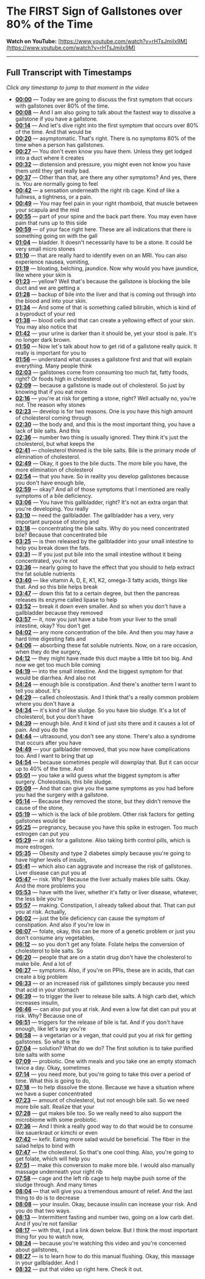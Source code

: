 # The FIRST Sign of Gallstones over 80% of the Time

**Watch on YouTube:** [https://www.youtube.com/watch?v=rHTsJmiIx9M](https://www.youtube.com/watch?v=rHTsJmiIx9M)

---

## Full Transcript with Timestamps

*Click any timestamp to jump to that moment in the video*

- **[00:00](https://www.youtube.com/watch?v=rHTsJmiIx9M&t=0s)** — Today we are going to discuss the first symptom that occurs with gallstones over 80% of the time.
- **[00:08](https://www.youtube.com/watch?v=rHTsJmiIx9M&t=8s)** — And I am also going to talk about the fastest way to dissolve a gallstone if you have a gallstone.
- **[00:14](https://www.youtube.com/watch?v=rHTsJmiIx9M&t=14s)** — And let's dive right into the first symptom that occurs over 80% of the time. And that would be
- **[00:20](https://www.youtube.com/watch?v=rHTsJmiIx9M&t=20s)** — asymptomatic. That's right. There is no symptoms 80% of the time when a person has gallstones.
- **[00:27](https://www.youtube.com/watch?v=rHTsJmiIx9M&t=27s)** — You don't even know you have them. Unless they get lodged into a duct where it creates
- **[00:32](https://www.youtube.com/watch?v=rHTsJmiIx9M&t=32s)** — distension and pressure, you might even not know you have them until they get really bad.
- **[00:37](https://www.youtube.com/watch?v=rHTsJmiIx9M&t=37s)** — Other than that, are there any other symptoms? And yes, there is. You are normally going to feel
- **[00:42](https://www.youtube.com/watch?v=rHTsJmiIx9M&t=42s)** — a sensation underneath the right rib cage. Kind of like a fullness, a tightness, or a pain.
- **[00:49](https://www.youtube.com/watch?v=rHTsJmiIx9M&t=49s)** — You may feel pain in your right rhomboid, that muscle between your scapula and the mid
- **[00:55](https://www.youtube.com/watch?v=rHTsJmiIx9M&t=55s)** — part of your spine and the back part there. You may even have pain that runs up to this side
- **[00:59](https://www.youtube.com/watch?v=rHTsJmiIx9M&t=59s)** — of your face right here. These are all indications that there is something going on with the gall
- **[01:04](https://www.youtube.com/watch?v=rHTsJmiIx9M&t=64s)** — bladder. It doesn't necessarily have to be a stone. It could be very small micro stones
- **[01:10](https://www.youtube.com/watch?v=rHTsJmiIx9M&t=70s)** — that are really hard to identify even on an MRI. You can also experience nausea, vomiting,
- **[01:19](https://www.youtube.com/watch?v=rHTsJmiIx9M&t=79s)** — bloating, belching, jaundice. Now why would you have jaundice, like where your skin is
- **[01:23](https://www.youtube.com/watch?v=rHTsJmiIx9M&t=83s)** — yellow? Well that's because the gallstone is blocking the bile duct and we are getting a
- **[01:28](https://www.youtube.com/watch?v=rHTsJmiIx9M&t=88s)** — backup of bile into the liver and that is coming out through into the blood and into your skin.
- **[01:34](https://www.youtube.com/watch?v=rHTsJmiIx9M&t=94s)** — And some of that is something called bilirubin, which is kind of a byproduct of your red
- **[01:38](https://www.youtube.com/watch?v=rHTsJmiIx9M&t=98s)** — blood cells and that can create a yellowing effect of your skin. You may also notice that
- **[01:42](https://www.youtube.com/watch?v=rHTsJmiIx9M&t=102s)** — your urine is darker than it should be, yet your stool is pale. It's no longer dark brown.
- **[01:50](https://www.youtube.com/watch?v=rHTsJmiIx9M&t=110s)** — Now let's talk about how to get rid of a gallstone really quick. It really is important for you to
- **[01:56](https://www.youtube.com/watch?v=rHTsJmiIx9M&t=116s)** — understand what causes a gallstone first and that will explain everything. Many people think
- **[02:03](https://www.youtube.com/watch?v=rHTsJmiIx9M&t=123s)** — gallstones come from consuming too much fat, fatty foods, right? Or foods high in cholesterol
- **[02:09](https://www.youtube.com/watch?v=rHTsJmiIx9M&t=129s)** — because a gallstone is made out of cholesterol. So just by knowing that if you eat more
- **[02:16](https://www.youtube.com/watch?v=rHTsJmiIx9M&t=136s)** — you're at risk for getting a stone, right? Well actually no, you're not. The reason why stones
- **[02:23](https://www.youtube.com/watch?v=rHTsJmiIx9M&t=143s)** — develop is for two reasons. One is you have this high amount of cholesterol coming through
- **[02:30](https://www.youtube.com/watch?v=rHTsJmiIx9M&t=150s)** — the body and, and this is the most important thing, you have a lack of bile salts. And this
- **[02:36](https://www.youtube.com/watch?v=rHTsJmiIx9M&t=156s)** — number two thing is usually ignored. They think it's just the cholesterol, but what keeps the
- **[02:41](https://www.youtube.com/watch?v=rHTsJmiIx9M&t=161s)** — cholesterol thinned is the bile salts. Bile is the primary mode of elimination of cholesterol.
- **[02:49](https://www.youtube.com/watch?v=rHTsJmiIx9M&t=169s)** — Okay, it goes to the bile ducts. The more bile you have, the more elimination of cholesterol
- **[02:54](https://www.youtube.com/watch?v=rHTsJmiIx9M&t=174s)** — that you have. So in reality you develop gallstones because you don't have enough bile,
- **[02:59](https://www.youtube.com/watch?v=rHTsJmiIx9M&t=179s)** — okay? And all of those symptoms that I mentioned are really symptoms of a bile deficiency.
- **[03:06](https://www.youtube.com/watch?v=rHTsJmiIx9M&t=186s)** — You have this gallbladder, right? It's not an extra organ that you're developing. You really
- **[03:10](https://www.youtube.com/watch?v=rHTsJmiIx9M&t=190s)** — need the gallbladder. The gallbladder has a very, very important purpose of storing and
- **[03:18](https://www.youtube.com/watch?v=rHTsJmiIx9M&t=198s)** — concentrating the bile salts. Why do you need concentrated bile? Because that concentrated bile
- **[03:25](https://www.youtube.com/watch?v=rHTsJmiIx9M&t=205s)** — is then released by the gallbladder into your small intestine to help you break down the fats.
- **[03:31](https://www.youtube.com/watch?v=rHTsJmiIx9M&t=211s)** — If you just put bile into the small intestine without it being concentrated, you're not
- **[03:36](https://www.youtube.com/watch?v=rHTsJmiIx9M&t=216s)** — nearly going to have the effect that you should to help extract the fat soluble nutrients
- **[03:40](https://www.youtube.com/watch?v=rHTsJmiIx9M&t=220s)** — like vitamin A, D, E, K1, K2, omega-3 fatty acids, things like that. And so this bile helps break
- **[03:47](https://www.youtube.com/watch?v=rHTsJmiIx9M&t=227s)** — down this fat to a certain degree, but then the pancreas releases its enzyme called lipase to help
- **[03:52](https://www.youtube.com/watch?v=rHTsJmiIx9M&t=232s)** — break it down even smaller. And so when you don't have a gallbladder because they removed
- **[03:57](https://www.youtube.com/watch?v=rHTsJmiIx9M&t=237s)** — it, now you just have a tube from your liver to the small intestine, okay? You don't get
- **[04:02](https://www.youtube.com/watch?v=rHTsJmiIx9M&t=242s)** — any more concentration of the bile. And then you may have a hard time digesting fats and
- **[04:06](https://www.youtube.com/watch?v=rHTsJmiIx9M&t=246s)** — absorbing these fat soluble nutrients. Now, on a rare occasion, when they do the surgery,
- **[04:12](https://www.youtube.com/watch?v=rHTsJmiIx9M&t=252s)** — they might have made this duct maybe a little bit too big. And now we get too much bile coming
- **[04:19](https://www.youtube.com/watch?v=rHTsJmiIx9M&t=259s)** — into the small intestine. And the biggest symptom for that would be diarrhea. And also not
- **[04:24](https://www.youtube.com/watch?v=rHTsJmiIx9M&t=264s)** — enough bile is constipation. And there's another term I want to tell you about. It's
- **[04:29](https://www.youtube.com/watch?v=rHTsJmiIx9M&t=269s)** — called choleostasis. And I think that's a really common problem where you don't have a
- **[04:34](https://www.youtube.com/watch?v=rHTsJmiIx9M&t=274s)** — it's kind of like sludge. So you have bio sludge. It's a lot of cholesterol, but you don't have
- **[04:39](https://www.youtube.com/watch?v=rHTsJmiIx9M&t=279s)** — enough bile. And it kind of just sits there and it causes a lot of pain. And you do the
- **[04:44](https://www.youtube.com/watch?v=rHTsJmiIx9M&t=284s)** — ultrasound, you don't see any stone. There's also a syndrome that occurs after you have
- **[04:49](https://www.youtube.com/watch?v=rHTsJmiIx9M&t=289s)** — your gallbladder removed, that you now have complications too. And I want to bring that up
- **[04:54](https://www.youtube.com/watch?v=rHTsJmiIx9M&t=294s)** — because sometimes people will downplay that. But it can occur up to 40% of the time. And
- **[05:01](https://www.youtube.com/watch?v=rHTsJmiIx9M&t=301s)** — you take a wild guess what the biggest symptom is after surgery. Choleostasis, this bile sludge.
- **[05:09](https://www.youtube.com/watch?v=rHTsJmiIx9M&t=309s)** — And that can give you the same symptoms as you had before you had the surgery with a gallstone.
- **[05:14](https://www.youtube.com/watch?v=rHTsJmiIx9M&t=314s)** — Because they removed the stone, but they didn't remove the cause of the stone,
- **[05:19](https://www.youtube.com/watch?v=rHTsJmiIx9M&t=319s)** — which is the lack of bile problem. Other risk factors for getting gallstones would be
- **[05:25](https://www.youtube.com/watch?v=rHTsJmiIx9M&t=325s)** — pregnancy, because you have this spike in estrogen. Too much estrogen can put you
- **[05:29](https://www.youtube.com/watch?v=rHTsJmiIx9M&t=329s)** — at risk for a gallstone. Also taking birth control pills, which is more estrogen.
- **[05:35](https://www.youtube.com/watch?v=rHTsJmiIx9M&t=335s)** — Obesity and type 2 diabetes simply because you're going to have higher levels of insulin,
- **[05:41](https://www.youtube.com/watch?v=rHTsJmiIx9M&t=341s)** — which also can aggravate and increase the risk of gallstones. Liver disease can put you at
- **[05:47](https://www.youtube.com/watch?v=rHTsJmiIx9M&t=347s)** — risk. Why? Because the liver actually makes bile salts. Okay. And the more problems you
- **[05:53](https://www.youtube.com/watch?v=rHTsJmiIx9M&t=353s)** — have with the liver, whether it's fatty or liver disease, whatever, the less bile you're
- **[05:57](https://www.youtube.com/watch?v=rHTsJmiIx9M&t=357s)** — making. Constipation, I already talked about that. That can put you at risk. Actually,
- **[06:02](https://www.youtube.com/watch?v=rHTsJmiIx9M&t=362s)** — just the bile deficiency can cause the symptom of constipation. And also if you're low in
- **[06:07](https://www.youtube.com/watch?v=rHTsJmiIx9M&t=367s)** — folate, okay, this can be more of a genetic problem or just you don't consume any vegetables,
- **[06:12](https://www.youtube.com/watch?v=rHTsJmiIx9M&t=372s)** — so you don't get any folate. Folate helps the conversion of cholesterol to bile salts. So
- **[06:20](https://www.youtube.com/watch?v=rHTsJmiIx9M&t=380s)** — people that are on a statin drug don't have the cholesterol to make bile. And a lot of
- **[06:27](https://www.youtube.com/watch?v=rHTsJmiIx9M&t=387s)** — symptoms. Also, if you're on PPIs, these are in acids, that can create a big problem
- **[06:33](https://www.youtube.com/watch?v=rHTsJmiIx9M&t=393s)** — or an increased risk of gallstones simply because you need that acid in your stomach
- **[06:39](https://www.youtube.com/watch?v=rHTsJmiIx9M&t=399s)** — to trigger the liver to release bile salts. A high carb diet, which increases insulin,
- **[06:46](https://www.youtube.com/watch?v=rHTsJmiIx9M&t=406s)** — can also put you at risk. And even a low fat diet can put you at risk. Why? Because one of
- **[06:51](https://www.youtube.com/watch?v=rHTsJmiIx9M&t=411s)** — triggers for the release of bile is fat. And if you don't have enough, like let's say you're
- **[06:58](https://www.youtube.com/watch?v=rHTsJmiIx9M&t=418s)** — a vegetarian or a vegan, that could put you at risk for getting gallstones. So what is the
- **[07:04](https://www.youtube.com/watch?v=rHTsJmiIx9M&t=424s)** — solution? What do we do? The first solution is to take purified bile salts with some
- **[07:09](https://www.youtube.com/watch?v=rHTsJmiIx9M&t=429s)** — probiotic. One with meals and you take one an empty stomach twice a day. Okay, sometimes
- **[07:14](https://www.youtube.com/watch?v=rHTsJmiIx9M&t=434s)** — you need more, but you're going to take this over a period of time. What this is going to do,
- **[07:18](https://www.youtube.com/watch?v=rHTsJmiIx9M&t=438s)** — to help dissolve the stone. Because we have a situation where we have a super concentrated
- **[07:23](https://www.youtube.com/watch?v=rHTsJmiIx9M&t=443s)** — amount of cholesterol, but not enough bile salt. So we need more bile salt. Realize that your
- **[07:28](https://www.youtube.com/watch?v=rHTsJmiIx9M&t=448s)** — gut makes bile too. So we really need to also support the microbiome with some probiotic.
- **[07:36](https://www.youtube.com/watch?v=rHTsJmiIx9M&t=456s)** — And I think a really good way to do that would be to consume like sauerkraut or kimchi or even
- **[07:42](https://www.youtube.com/watch?v=rHTsJmiIx9M&t=462s)** — kefir. Eating more salad would be beneficial. The fiber in the salad helps to bind with
- **[07:47](https://www.youtube.com/watch?v=rHTsJmiIx9M&t=467s)** — the cholesterol. So that's one cool thing. Also, you're going to get folate, which will help you
- **[07:51](https://www.youtube.com/watch?v=rHTsJmiIx9M&t=471s)** — make this conversion to make more bile. I would also manually massage underneath your right rib
- **[07:58](https://www.youtube.com/watch?v=rHTsJmiIx9M&t=478s)** — cage and the left rib cage to help maybe push some of the sludge through. And many times
- **[08:04](https://www.youtube.com/watch?v=rHTsJmiIx9M&t=484s)** — that will give you a tremendous amount of relief. And the last thing to do is to decrease
- **[08:08](https://www.youtube.com/watch?v=rHTsJmiIx9M&t=488s)** — your insulin. Okay, because insulin can increase your risk. And you do that two ways.
- **[08:13](https://www.youtube.com/watch?v=rHTsJmiIx9M&t=493s)** — Intermittent fasting and number two, going on a low carb diet. And if you're not familiar
- **[08:17](https://www.youtube.com/watch?v=rHTsJmiIx9M&t=497s)** — with that, I put a link down below. But I think the most important thing for you to watch now,
- **[08:24](https://www.youtube.com/watch?v=rHTsJmiIx9M&t=504s)** — because you're watching this video and you're concerned about gallstones,
- **[08:27](https://www.youtube.com/watch?v=rHTsJmiIx9M&t=507s)** — is to learn how to do this manual flushing. Okay, this massage in your gallbladder. And I
- **[08:32](https://www.youtube.com/watch?v=rHTsJmiIx9M&t=512s)** — put that video up right here. Check it out.
